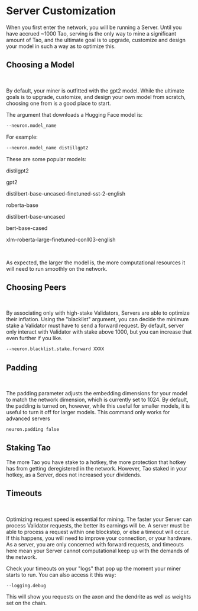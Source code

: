 # Server Customization

When you first enter the network, you will be running a Server. Until you have accrued ~1000 Tao, serving is the only way to mine a significant amount of Tao, and the ultimate goal is to upgrade, customize and design your model in such a way as to optimize this. 
​

## Choosing a Model 
​

By default, your miner is outfitted with the gpt2 model. While the ultimate goals is to upgrade, customize, and design your own model from scratch, choosing one from  is a good place to start. 
​

The argument that downloads a Hugging Face model is:
​
```bash
--neuron.model_name 
```

For example: 
​
```bash
--neuron.model_name distillgpt2
```

These are some popular models:
​

distilgpt2

gpt2

distilbert-base-uncased-finetuned-sst-2-english

roberta-base

distilbert-base-uncased

bert-base-cased

xlm-roberta-large-finetuned-conll03-english

​

As expected, the larger the model is, the more computational resources it will need to run smoothly on the network. 
​

## Choosing Peers 
​

By associating only with high-stake Validators, Servers are able to optimize their inflation. Using the "blacklist" argument, you can decide the minimum stake a Validator must have to send a forward request. By default, server only interact with Validator with stake above 1000, but you can increase that even further if you like. 
​

```bash
--neuron.blacklist.stake.forward XXXX
```

## Padding 
​

The padding parameter adjusts the embedding dimensions for your model to match the network dimension, which is currently set to 1024. By default, the padding is turned on, however, while this useful for smaller models, it is useful to turn it off for larger models. This command only works for advanced servers
​
```bash
neuron.padding false
```

## Staking Tao


The more Tao you have stake to a hotkey, the more protection that hotkey has from getting deregistered in the network. However, Tao staked in your hotkey, as a Server, does not increased your dividends. 
​

## Timeouts 
​

Optimizing request speed is essential for mining. The faster your Server can process Validator requests, the better its earnings will be. A server must be able to process a request within one blockstep, or else a timeout will occur. If this happens, you will need to improve your connection, or your hardware. As a server, you are only concerned with forward requests, and timeouts here mean your Server cannot computational keep up with the demands of the network. 
​

Check your timeouts on your "logs" that pop up the moment your miner starts to run. You can also access it this way: 
​
```bash
--logging.debug
```

This will show you requests on the axon and the dendrite as well as weights set on the chain. 